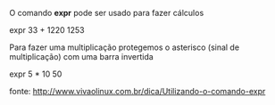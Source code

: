 O comando **expr** pode ser usado para fazer cálculos

expr 33 + 1220
1253

Para fazer uma multiplicação protegemos o asterisco (sinal de multiplicação)
com uma barra invertida

expr 5 \* 10
50

fonte: http://www.vivaolinux.com.br/dica/Utilizando-o-comando-expr


